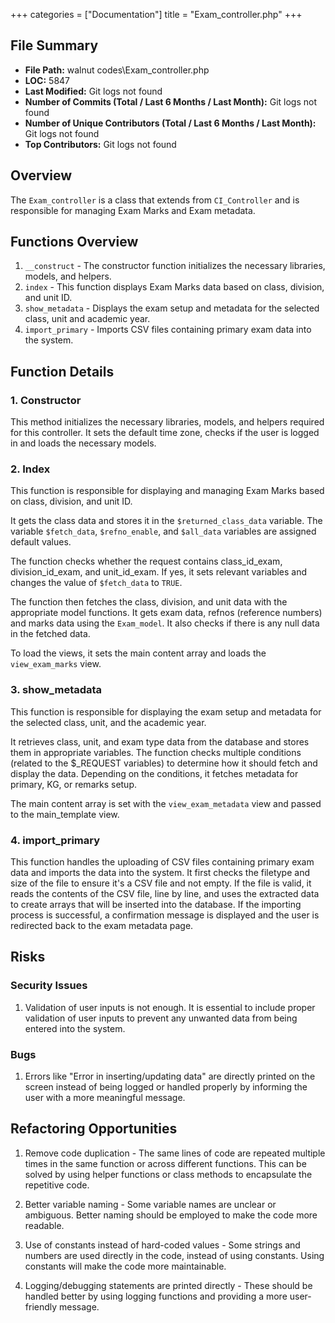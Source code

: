 +++
categories = ["Documentation"]
title = "Exam_controller.php"
+++

## File Summary

- **File Path:** walnut codes\Exam_controller.php
- **LOC:** 5847
- **Last Modified:** Git logs not found
- **Number of Commits (Total / Last 6 Months / Last Month):** Git logs not found
- **Number of Unique Contributors (Total / Last 6 Months / Last Month):** Git logs not found
- **Top Contributors:** Git logs not found

## Overview

The `Exam_controller` is a class that extends from `CI_Controller` and is responsible for managing Exam Marks and Exam metadata.

## Functions Overview

1. `__construct` - The constructor function initializes the necessary libraries, models, and helpers.
2. `index` - This function displays Exam Marks data based on class, division, and unit ID.
3. `show_metadata` - Displays the exam setup and metadata for the selected class, unit and academic year.
4. `import_primary` - Imports CSV files containing primary exam data into the system.

## Function Details

### 1. Constructor

This method initializes the necessary libraries, models, and helpers required for this controller. It sets the default time zone, checks if the user is logged in and loads the necessary models.

### 2. Index

This function is responsible for displaying and managing Exam Marks based on class, division, and unit ID.

It gets the class data and stores it in the `$returned_class_data` variable. The variable `$fetch_data`, `$refno_enable`, and `$all_data` variables are assigned default values.

The function checks whether the request contains class_id_exam, division_id_exam, and unit_id_exam. If yes, it sets relevant variables and changes the value of `$fetch_data` to `TRUE`.

The function then fetches the class, division, and unit data with the appropriate model functions. It gets exam data, refnos (reference numbers) and marks data using the `Exam_model`. It also checks if there is any null data in the fetched data.

To load the views, it sets the main content array and loads the `view_exam_marks` view. 

### 3. show_metadata

This function is responsible for displaying the exam setup and metadata for the selected class, unit, and the academic year.

It retrieves class, unit, and exam type data from the database and stores them in appropriate variables. The function checks multiple conditions (related to the $_REQUEST variables) to determine how it should fetch and display the data. Depending on the conditions, it fetches metadata for primary, KG, or remarks setup.

The main content array is set with the `view_exam_metadata` view and passed to the main_template view.

### 4. import_primary

This function handles the uploading of CSV files containing primary exam data and imports the data into the system. It first checks the filetype and size of the file to ensure it's a CSV file and not empty. If the file is valid, it reads the contents of the CSV file, line by line, and uses the extracted data to create arrays that will be inserted into the database. If the importing process is successful, a confirmation message is displayed and the user is redirected back to the exam metadata page.

## Risks

### Security Issues

1. Validation of user inputs is not enough. It is essential to include proper validation of user inputs to prevent any unwanted data from being entered into the system.

### Bugs

1. Errors like "Error in inserting/updating data" are directly printed on the screen instead of being logged or handled properly by informing the user with a more meaningful message.

## Refactoring Opportunities

1. Remove code duplication - The same lines of code are repeated multiple times in the same function or across different functions. This can be solved by using helper functions or class methods to encapsulate the repetitive code.

2. Better variable naming - Some variable names are unclear or ambiguous. Better naming should be employed to make the code more readable.

3. Use of constants instead of hard-coded values - Some strings and numbers are used directly in the code, instead of using constants. Using constants will make the code more maintainable.

4. Logging/debugging statements are printed directly - These should be handled better by using logging functions and providing a more user-friendly message.